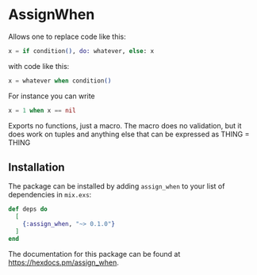 # AssignWhen

Allows one to replace code like this:

```elixir
x = if condition(), do: whatever, else: x
```

with code like this:

```elixir
x = whatever when condition()
```

For instance you can write

```elixir
x = 1 when x == nil
```

Exports no functions, just a macro. The macro does no validation,
but it does work on tuples and anything else that can be expressed
as THING = THING

## Installation

The package can be installed by adding `assign_when` to your list of dependencies
in `mix.exs`:

```elixir
def deps do
  [
    {:assign_when, "~> 0.1.0"}
  ]
end
```

The documentation for this package can be found at <https://hexdocs.pm/assign_when>.

